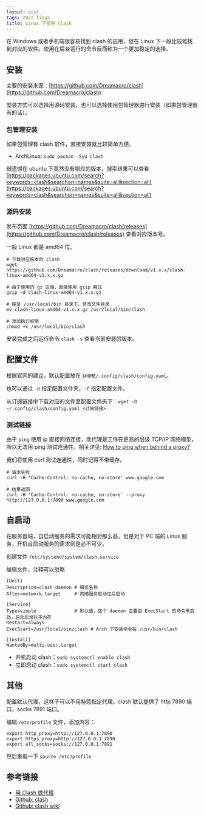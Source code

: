 ```yaml
---
layout: post
tags: 2022 linux
title: Linux 下使用 Clash
---
```


在 Windows 或者手机端很容易找到 clash 的应用，但在 Linux 下一般比较难找到对应的软件。使用在后台运行的命令反而称为一个更加稳定的选择。

## 安装

主要的安装来源：[https://github.com/Dreamacro/clash](https://github.com/Dreamacro/clash)

安装方式可以选择用源码安装，也可以选择使用包管理器进行安装（如果包管理器有的话）。

### 包管理安装

如果包管理有 clash 软件，直接安装就比较简单方便。

- ArchLinux: `sudo pacman -Syu clash`

很遗憾在 ubuntu 下竟然没有相应的版本，搜索结果可以查看 [https://packages.ubuntu.com/search?keywords=clash&searchon=names&suite=all&section=all](https://packages.ubuntu.com/search?keywords=clash&searchon=names&suite=all&section=all)

### 源码安装

发布页面 [https://github.com/Dreamacro/clash/releases](https://github.com/Dreamacro/clash/releases) 查看对应版本号。

一般 Linux 都是 amd64 位。

```shell
# 下载对应版本的 clash
wget https://github.com/Dreamacro/clash/releases/download/v1.x.x/clash-linux-amd64-v1.x.x.gz

# 由于使用的 gz 压缩，直接使用 gzip 解压
gzip -d clash-linux-amd64-v1.x.x.gz

# 移至 /usr/local/bin 目录下，修改文件目录
mv clash-linux-amd64-v1.x.x.gz /usr/local/bin/clash

# 添加执行权限
chmod +x /usr/local/bin/clash
```

安装完成之后运行命令 `clash -v` 查看当前安装的版本。

## 配置文件

根据官网的建议，默认配置放在 `$HOME/.config/clash/config.yaml`。

也可以通过 `-d` 指定配置文件夹，`-f` 指定配置文件。

从订阅链接中下载对应的文件至配置文件夹下：`wget -O ~/.config/clash/config.yaml <订阅链接>`

### 测试链接

由于 `ping` 使用 ip 直接网络连接，而代理是工作在更高的层级 TCP/IP 网络模型，所以无法用 ping 测试连通性。相关详见: [How to ping when behind a proxy?](https://superuser.com/questions/175428/how-to-ping-when-behind-a-proxy)

我们将使用 curl 测试连通性，同时记得不带缓存。

```shell
# 请求失败
curl -H 'Cache-Control: no-cache, no-store' www.google.com

# 结果返回
curl -H 'Cache-Control: no-cache, no-store' --proxy http://127.0.0.1:7890 www.google.com
```

## 自启动

在服务器端，自启动服务的需求可能相对那么高，但是对于 PC 端的 Linux 服务，开机自启动服务的需求则是必不可少。

创建文件 `/etc/systemd/system/clash.service`

编辑文件，注释可以忽略

```shell
[Unit]
Description=clash daemon # 服务名称
After=network.target     # 网络服务启动之后启动

[Service]
Type=simple              # 默认值，这个 daemon 主要由 ExecStart 的命令来启动，启动后常驻于内存
Restart=always
ExecStart=/usr/local/bin/clash # Arch 下安装命令在 /usr/bin/clash

[Install]
WantedBy=multi-user.target
```

- 开机启动 clash：`sudo systemctl enable clash`
- 立即启动 clash：`sudo systemctl start clash`

## 其他

配置默认代理，这样子可以不用特意指定代理。clash 默认提供了 http 7890 端口，socks 7891 端口。

编辑 `/etc/profile` 文件，添加内容：

```shell
export http_proxy=http://127.0.0.1:7890
export https_proxy=http://127.0.0.1:7890
export all_socks=socks://127.0.0.1:7891
```

然后重载一下 `source /etc/profile`

## 参考链接

- [用 Clash 做代理](https://maintao.com/2021/use-clash-as-a-proxy/)
- [Github: clash](https://github.com/Dreamacro/clash)
- [Github: clash wiki](https://github.com/Dreamacro/clash/wiki)
